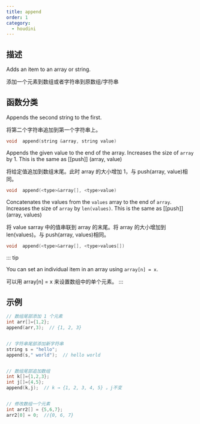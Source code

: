```yaml
---
title: append
order: 1
category:
  - houdini
---
```


## 描述

Adds an item to an array or string.

添加一个元素到数组或者字符串到原数组/字符串

## 函数分类

Appends the second string to the first.

将第二个字符串追加到第一个字符串上。

```c
void  append(string &array, string value)
```

Appends the given value to the end of the array. Increases the size of `array`
by 1. This is the same as [[push]] (array, value)

将给定值追加到数组末尾。此时 array 的大小增加 1，与 push(array, value)相同。

```c
void  append(<type>&array[], <type>value)
```

Concatenates the values from the `values` array to the end of `array`.
Increases the size of `array` by `len(values)`. This is the same as
[[push]] (array, values)

将 value sarray 中的值串联到 array 的末尾。将 array 的大小增加到 len(values)。与 push(array, values)相同。

```c
void  append(<type>&array[], <type>values[])
```

::: tip

You can set an individual item in an array using `array[n] = x`.

可以用 array[n] = x 来设置数组中的单个元素。
:::

## 示例

```c
// 数组尾部添加 1 个元素
int arr[]={1,2};
append(arr,3);  // {1, 2, 3}


// 字符串尾部添加新字符串
string s = "hello";
append(s," world");  // hello world


// 数组尾部追加数组
int k[]={1,2,3};
int j[]={4,5};
append(k,j);  // k → {1, 2, 3, 4, 5} 。j不变


// 修改数组一个元素
int arr2[] = {5,6,7};
arr2[0] = 0;  //{0, 6, 7}
```
